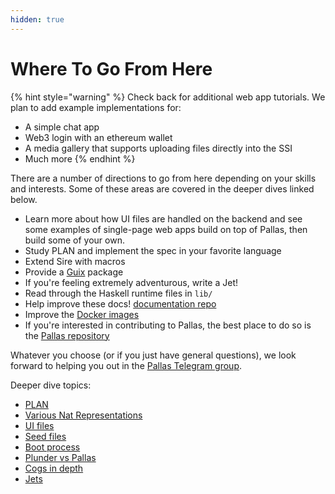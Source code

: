 ```yaml
---
hidden: true
---
```


# Where To Go From Here

{% hint style="warning" %}
Check back for additional web app tutorials. We plan to add example implementations for:

* A simple chat app
* Web3 login with an ethereum wallet
* A media gallery that supports uploading files directly into the SSI
* Much more
{% endhint %}

There are a number of directions to go from here depending on your skills and interests. Some of these areas are covered in the deeper dives linked below.

* Learn more about how UI files are handled on the backend and see some examples of single-page web apps build on top of Pallas, then build some of your own.
* Study PLAN and implement the spec in your favorite language
* Extend Sire with macros
* Provide a [Guix](https://guix.gnu.org/) package
* If you're feeling extremely adventurous, write a Jet!
* Read through the Haskell runtime files in `lib/`
* Help improve these docs! [documentation repo](https://github.com/operating-function/pallas-docs)
* Improve the [Docker images](https://github.com/deathtothecorporation/pallas-docker)
* If you're interested in contributing to Pallas, the best place to do so is the [Pallas repository](https://github.com/operating-function/pallas)

Whatever you choose (or if you just have general questions), we look forward to helping you out in the [Pallas Telegram group](https://t.me/vaporwareNetwork).

Deeper dive topics:

* [PLAN](../plan/in-depth.md)
* [Various Nat Representations](../deeper/nat-representations.md)
* [UI files](../deeper/ui-files.md)
* [Seed files](../sire/seeds.md)
* [Boot process](../deeper/boot-process.md)
* [Plunder vs Pallas](broken-reference)
* [Cogs in depth](../deeper/cogs.md)
* [Jets](../deeper/jets.md)
